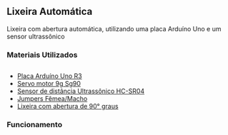 ## Lixeira Automática
Lixeira com abertura automática, utilizando uma placa Arduíno Uno e um sensor ultrassônico

### Materiais Utilizados
##
* <a href="https://www.baudaeletronica.com.br/arduino-uno-r3.html">Placa Arduíno Uno R3</a>
* <a href="https://www.filipeflop.com/produto/micro-servo-9g-sg90-towerpro/">Servo motor 9g Sg90</a>
* <a href="https://www.baudaeletronica.com.br/modulo-de-sensor-ultrassonico-hc-sr04.html?gclid=CjwKCAiA1JGRBhBSEiwAxXblwX0O3SocTKdCfydnFC9PJ2Inpv5iVXFjcPxV04rUwx2SVP3DvgUmlxoCOs8QAvD_BwE">Sensor de distância Ultrassônico HC-SR04</a>
* <a href="https://www.baudaeletronica.com.br/jumper-premium-40p-x-20cm-macho-femea.html">Jumpers Fêmea/Macho</a>
* <a href="https://www.amazon.com.br/Retangular-CLTEC-Inoxid%C3%A1vel-Escrit%C3%B3rio-Antidigitais/dp/B08JQ77D4C ">Lixeira com abertura de 90° graus</a>

### Funcionamento
##

